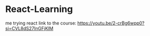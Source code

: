 # React-Learning
me trying react 
link to the course: https://youtu.be/2-crBg6wpp0?si=CVL8dS27InGFjKlM
